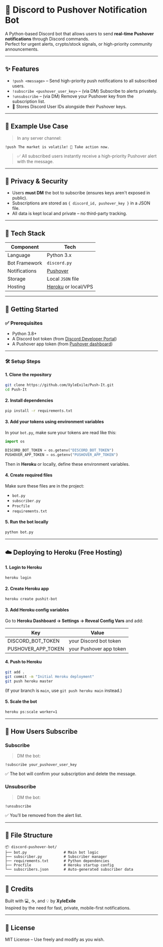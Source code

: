 # 🔔 Discord to Pushover Notification Bot

A Python-based Discord bot that allows users to send **real-time Pushover notifications** through Discord commands.  
Perfect for urgent alerts, crypto/stock signals, or high-priority community announcements.

---

## ✨ Features

- `!push <message>` – Send high-priority push notifications to all subscribed users.
- `!subscribe <pushover_user_key>` – (via DM) Subscribe to alerts privately.
- `!unsubscribe` – (via DM) Remove your Pushover key from the subscription list.
- 🧠 Stores Discord User IDs alongside their Pushover keys.

---

## 📱 Example Use Case

> In any server channel:

```text
!push The market is volatile! 🚨 Take action now.
```

> ✅ All subscribed users instantly receive a high-priority Pushover alert with the message.

---

## 🔐 Privacy & Security

- Users **must DM** the bot to subscribe (ensures keys aren't exposed in public).
- Subscriptions are stored as `{ discord_id, pushover_key }` in a JSON file.
- All data is kept local and private – no third-party tracking.

---

## 🧰 Tech Stack

| Component     | Tech                     |
|---------------|--------------------------|
| Language      | Python 3.x               |
| Bot Framework | `discord.py`             |
| Notifications | [Pushover](https://pushover.net) |
| Storage       | Local `JSON` file        |
| Hosting       | [Heroku](https://heroku.com) or local/VPS |

---

## 🚀 Getting Started

### ✅ Prerequisites

- Python 3.8+
- A Discord bot token (from [Discord Developer Portal](https://discord.com/developers/applications))
- A Pushover app token (from [Pushover dashboard](https://pushover.net/apps))

---

### 🛠️ Setup Steps

#### 1. Clone the repository

```bash
git clone https://github.com/XyleExile/Push-It.git
cd Push-It
```

#### 2. Install dependencies

```bash
pip install -r requirements.txt
```

#### 3. Add your tokens using environment variables

In your `bot.py`, make sure your tokens are read like this:

```python
import os

DISCORD_BOT_TOKEN = os.getenv("DISCORD_BOT_TOKEN")
PUSHOVER_APP_TOKEN = os.getenv("PUSHOVER_APP_TOKEN")
```

Then in **Heroku** or locally, define these environment variables.

#### 4. Create required files

Make sure these files are in the project:

- `bot.py`
- `subscriber.py`
- `Procfile`
- `requirements.txt`

#### 5. Run the bot locally

```bash
python bot.py
```

---

## ☁️ Deploying to Heroku (Free Hosting)

#### 1. Login to Heroku

```bash
heroku login
```

#### 2. Create Heroku app

```bash
heroku create pushit-bot
```

#### 3. Add Heroku config variables

Go to **Heroku Dashboard → Settings → Reveal Config Vars** and add:

| Key                   | Value                      |
|------------------------|----------------------------|
| DISCORD_BOT_TOKEN      | your Discord bot token     |
| PUSHOVER_APP_TOKEN     | your Pushover app token    |

#### 4. Push to Heroku

```bash
git add .
git commit -m "Initial Heroku deployment"
git push heroku master
```

(If your branch is `main`, use `git push heroku main` instead.)

#### 5. Scale the bot

```bash
heroku ps:scale worker=1
```

---

## 🧪 How Users Subscribe

### Subscribe

> DM the bot:

```
!subscribe your_pushover_user_key
```

✅ The bot will confirm your subscription and delete the message.

### Unsubscribe

> DM the bot:

```
!unsubscribe
```

✅ You’ll be removed from the alert list.

---

## 📂 File Structure

```
📦 discord-pushover-bot/
├── bot.py                 # Main bot logic
├── subscriber.py          # Subscriber manager
├── requirements.txt       # Python dependencies
├── Procfile               # Heroku startup config
└── subscribers.json       # Auto-generated subscriber data
```

---

## 🙌 Credits

Built with 💻, ☕, and 💡 by **XyleExile**  
Inspired by the need for fast, private, mobile-first notifications.

---

## 🪪 License

MIT License – Use freely and modify as you wish.
